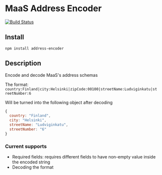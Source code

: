# MaaS Address Encoder

[![Build Status](https://travis-ci.org/maasglobal/address-encoder.svg?branch=master)](https://travis-ci.org/maasglobal/address-encoder)

## Install

```shell
npm install address-encoder
```

## Description

Encode and decode MaaS's address schemas

The format: `country:Finland|city:Helsinki|zipCode:00100|streetName:Ludviginkatu|streetNumber:6`

Will be turned into the following object after decoding

```javascript
{
  country: "Finland",
  city: "Helsinki",
  streetName: "Ludviginkatu",
  streetNumber: "6"
}
```

### Current supports

- Required fields: requires different fields to have non-empty value inside the encoded string
- Decoding the format

